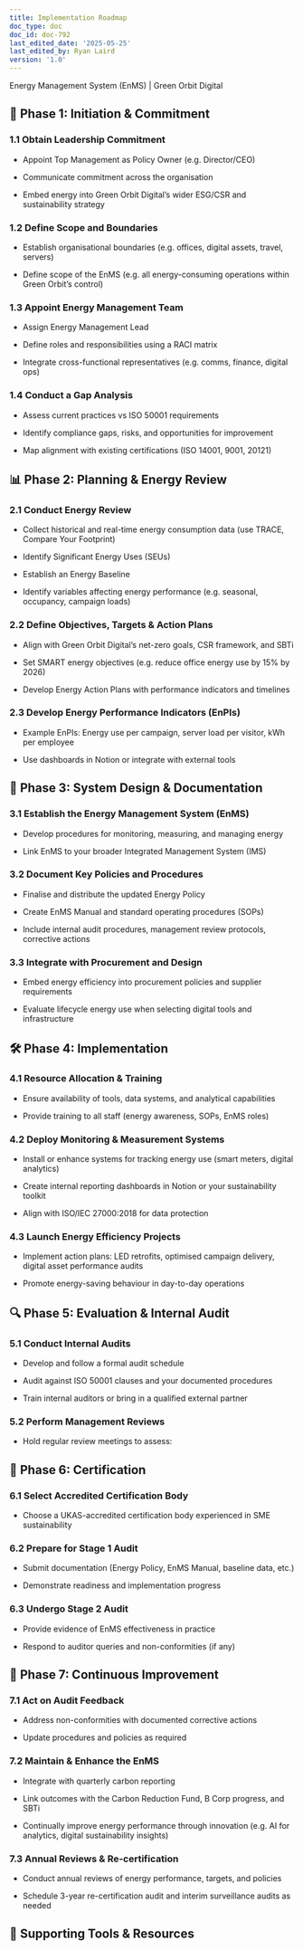 ```yaml
---
title: Implementation Roadmap
doc_type: doc
doc_id: doc-792
last_edited_date: '2025-05-25'
last_edited_by: Ryan Laird
version: '1.0'
---
```


<!-- Unsupported block type: table_of_contents -->



Energy Management System (EnMS) | Green Orbit Digital

<!-- Unsupported block type: divider -->

## 📍 Phase 1: Initiation & Commitment

### 1.1 Obtain Leadership Commitment

- Appoint Top Management as Policy Owner (e.g. Director/CEO)

- Communicate commitment across the organisation

- Embed energy into Green Orbit Digital’s wider ESG/CSR and sustainability strategy

### 1.2 Define Scope and Boundaries

- Establish organisational boundaries (e.g. offices, digital assets, travel, servers)

- Define scope of the EnMS (e.g. all energy-consuming operations within Green Orbit’s control)

### 1.3 Appoint Energy Management Team

- Assign Energy Management Lead

- Define roles and responsibilities using a RACI matrix

- Integrate cross-functional representatives (e.g. comms, finance, digital ops)

### 1.4 Conduct a Gap Analysis

- Assess current practices vs ISO 50001 requirements

- Identify compliance gaps, risks, and opportunities for improvement

- Map alignment with existing certifications (ISO 14001, 9001, 20121)

<!-- Unsupported block type: divider -->

## 📊 Phase 2: Planning & Energy Review

### 2.1 Conduct Energy Review

- Collect historical and real-time energy consumption data (use TRACE, Compare Your Footprint)

- Identify Significant Energy Uses (SEUs)

- Establish an Energy Baseline

- Identify variables affecting energy performance (e.g. seasonal, occupancy, campaign loads)

### 2.2 Define Objectives, Targets & Action Plans

- Align with Green Orbit Digital’s net-zero goals, CSR framework, and SBTi

- Set SMART energy objectives (e.g. reduce office energy use by 15% by 2026)

- Develop Energy Action Plans with performance indicators and timelines

### 2.3 Develop Energy Performance Indicators (EnPIs)

- Example EnPIs: Energy use per campaign, server load per visitor, kWh per employee

- Use dashboards in Notion or integrate with external tools

<!-- Unsupported block type: divider -->

## 📜 Phase 3: System Design & Documentation

### 3.1 Establish the Energy Management System (EnMS)

- Develop procedures for monitoring, measuring, and managing energy

- Link EnMS to your broader Integrated Management System (IMS)

### 3.2 Document Key Policies and Procedures

- Finalise and distribute the updated Energy Policy

- Create EnMS Manual and standard operating procedures (SOPs)

- Include internal audit procedures, management review protocols, corrective actions

### 3.3 Integrate with Procurement and Design

- Embed energy efficiency into procurement policies and supplier requirements

- Evaluate lifecycle energy use when selecting digital tools and infrastructure

<!-- Unsupported block type: divider -->

## 🛠️ Phase 4: Implementation

### 4.1 Resource Allocation & Training

- Ensure availability of tools, data systems, and analytical capabilities

- Provide training to all staff (energy awareness, SOPs, EnMS roles)

### 4.2 Deploy Monitoring & Measurement Systems

- Install or enhance systems for tracking energy use (smart meters, digital analytics)

- Create internal reporting dashboards in Notion or your sustainability toolkit

- Align with ISO/IEC 27000:2018 for data protection

### 4.3 Launch Energy Efficiency Projects

- Implement action plans: LED retrofits, optimised campaign delivery, digital asset performance audits

- Promote energy-saving behaviour in day-to-day operations

<!-- Unsupported block type: divider -->

## 🔍 Phase 5: Evaluation & Internal Audit

### 5.1 Conduct Internal Audits

- Develop and follow a formal audit schedule

- Audit against ISO 50001 clauses and your documented procedures

- Train internal auditors or bring in a qualified external partner

### 5.2 Perform Management Reviews

- Hold regular review meetings to assess:

<!-- Unsupported block type: divider -->

## 🏅 Phase 6: Certification

### 6.1 Select Accredited Certification Body

- Choose a UKAS-accredited certification body experienced in SME sustainability

### 6.2 Prepare for Stage 1 Audit

- Submit documentation (Energy Policy, EnMS Manual, baseline data, etc.)

- Demonstrate readiness and implementation progress

### 6.3 Undergo Stage 2 Audit

- Provide evidence of EnMS effectiveness in practice

- Respond to auditor queries and non-conformities (if any)

<!-- Unsupported block type: divider -->

## 🔁 Phase 7: Continuous Improvement

### 7.1 Act on Audit Feedback

- Address non-conformities with documented corrective actions

- Update procedures and policies as required

### 7.2 Maintain & Enhance the EnMS

- Integrate with quarterly carbon reporting

- Link outcomes with the Carbon Reduction Fund, B Corp progress, and SBTi

- Continually improve energy performance through innovation (e.g. AI for analytics, digital sustainability insights)

### 7.3 Annual Reviews & Re-certification

- Conduct annual reviews of energy performance, targets, and policies

- Schedule 3-year re-certification audit and interim surveillance audits as needed

<!-- Unsupported block type: divider -->

<!-- Unsupported block type: child_database -->







## 🧭 Supporting Tools & Resources

<!-- Unsupported block type: table -->
